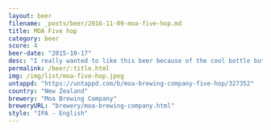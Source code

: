 ```yaml
---
layout: beer
filename: _posts/beer/2016-11-09-moa-five-hop.md
title: MOA Five hop
category: beer
score: 4
beer-date: "2015-10-17"
desc: "I really wanted to like this beer because of the cool bottle but the flavour just isn’t right"
permalink: /beer/:title.html
img: /img/list/moa-five-hop.jpeg
untappd: "https://untappd.com/b/moa-brewing-company-five-hop/327352"
country: "New Zealand"
brewery: "Moa Brewing Company"
breweryURL: "brewery/moa-brewing-company.html"
style: "IPA - English"
---
```

